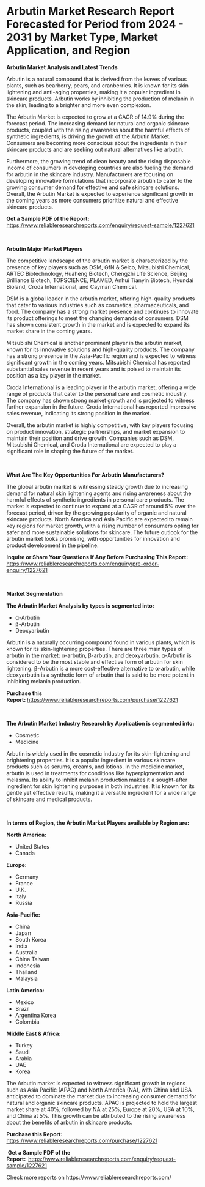 <p><h1>Arbutin Market Research Report Forecasted for Period from 2024 -  2031 by Market Type, Market Application, and Region</h1></p><p><strong>Arbutin Market Analysis and Latest Trends</strong></p>
<p><p>Arbutin is a natural compound that is derived from the leaves of various plants, such as bearberry, pears, and cranberries. It is known for its skin lightening and anti-aging properties, making it a popular ingredient in skincare products. Arbutin works by inhibiting the production of melanin in the skin, leading to a brighter and more even complexion.</p><p>The Arbutin Market is expected to grow at a CAGR of 14.9% during the forecast period. The increasing demand for natural and organic skincare products, coupled with the rising awareness about the harmful effects of synthetic ingredients, is driving the growth of the Arbutin Market. Consumers are becoming more conscious about the ingredients in their skincare products and are seeking out natural alternatives like arbutin.</p><p>Furthermore, the growing trend of clean beauty and the rising disposable income of consumers in developing countries are also fueling the demand for arbutin in the skincare industry. Manufacturers are focusing on developing innovative formulations that incorporate arbutin to cater to the growing consumer demand for effective and safe skincare solutions. Overall, the Arbutin Market is expected to experience significant growth in the coming years as more consumers prioritize natural and effective skincare products.</p></p>
<p><strong>Get a Sample PDF of the Report:&nbsp;</strong> <a href="https://www.reliableresearchreports.com/enquiry/request-sample/1227621">https://www.reliableresearchreports.com/enquiry/request-sample/1227621</a></p>
<p>&nbsp;</p>
<p><strong>Arbutin Major Market Players</strong></p>
<p><p>The competitive landscape of the arbutin market is characterized by the presence of key players such as DSM, GfN & Selco, Mitsubishi Chemical, ARTEC Biotechnology, Huaheng Biotech, Chengzhi Life Science, Beijing Brilliance Biotech, TOPSCIENCE, PLAMED, Anhui Tianyin Biotech, Hyundai Bioland, Croda International, and Cayman Chemical.</p><p>DSM is a global leader in the arbutin market, offering high-quality products that cater to various industries such as cosmetics, pharmaceuticals, and food. The company has a strong market presence and continues to innovate its product offerings to meet the changing demands of consumers. DSM has shown consistent growth in the market and is expected to expand its market share in the coming years.</p><p>Mitsubishi Chemical is another prominent player in the arbutin market, known for its innovative solutions and high-quality products. The company has a strong presence in the Asia-Pacific region and is expected to witness significant growth in the coming years. Mitsubishi Chemical has reported substantial sales revenue in recent years and is poised to maintain its position as a key player in the market.</p><p>Croda International is a leading player in the arbutin market, offering a wide range of products that cater to the personal care and cosmetic industry. The company has shown strong market growth and is projected to witness further expansion in the future. Croda International has reported impressive sales revenue, indicating its strong position in the market.</p><p>Overall, the arbutin market is highly competitive, with key players focusing on product innovation, strategic partnerships, and market expansion to maintain their position and drive growth. Companies such as DSM, Mitsubishi Chemical, and Croda International are expected to play a significant role in shaping the future of the market.</p></p>
<p>&nbsp;</p>
<p><strong>What Are The Key Opportunities For Arbutin Manufacturers?</strong></p>
<p><p>The global arbutin market is witnessing steady growth due to increasing demand for natural skin lightening agents and rising awareness about the harmful effects of synthetic ingredients in personal care products. The market is expected to continue to expand at a CAGR of around 5% over the forecast period, driven by the growing popularity of organic and natural skincare products. North America and Asia Pacific are expected to remain key regions for market growth, with a rising number of consumers opting for safer and more sustainable solutions for skincare. The future outlook for the arbutin market looks promising, with opportunities for innovation and product development in the pipeline.</p></p>
<p><strong>Inquire or Share Your Questions If Any Before Purchasing This Report:</strong> <a href="https://www.reliableresearchreports.com/enquiry/pre-order-enquiry/1227621">https://www.reliableresearchreports.com/enquiry/pre-order-enquiry/1227621</a></p>
<p>&nbsp;</p>
<p><strong>Market Segmentation</strong></p>
<p><strong>The Arbutin Market Analysis by types is segmented into:</strong></p>
<p><ul><li>α-Arbutin</li><li>β-Arbutin</li><li>Deoxyarbutin</li></ul></p>
<p><p>Arbutin is a naturally occurring compound found in various plants, which is known for its skin-lightening properties. There are three main types of arbutin in the market: α-arbutin, β-arbutin, and deoxyarbutin. α-Arbutin is considered to be the most stable and effective form of arbutin for skin lightening. β-Arbutin is a more cost-effective alternative to α-arbutin, while deoxyarbutin is a synthetic form of arbutin that is said to be more potent in inhibiting melanin production.</p></p>
<p><strong>Purchase this Report:&nbsp;</strong><a href="https://www.reliableresearchreports.com/purchase/1227621">https://www.reliableresearchreports.com/purchase/1227621</a></p>
<p>&nbsp;</p>
<p><strong>The Arbutin Market Industry Research by Application is segmented into:</strong></p>
<p><ul><li>Cosmetic</li><li>Medicine</li></ul></p>
<p><p>Arbutin is widely used in the cosmetic industry for its skin-lightening and brightening properties. It is a popular ingredient in various skincare products such as serums, creams, and lotions. In the medicine market, arbutin is used in treatments for conditions like hyperpigmentation and melasma. Its ability to inhibit melanin production makes it a sought-after ingredient for skin lightening purposes in both industries. It is known for its gentle yet effective results, making it a versatile ingredient for a wide range of skincare and medical products.</p></p>
<p>&nbsp;</p>
<p><strong>In terms of Region, the Arbutin Market Players available by Region are:</strong></p>
<p>
    <p> <strong> North America: </strong>
        <ul>
            <li>United States</li>
            <li>Canada</li>
        </ul>
        </p> 
    <p> <strong> Europe: </strong>
        <ul>
            <li>Germany</li>
            <li>France</li>
            <li>U.K.</li>
            <li>Italy</li>
            <li>Russia</li>
        </ul>
        </p> 
    <p> <strong> Asia-Pacific: </strong>
        <ul>
            <li>China</li>
            <li>Japan</li>
            <li>South Korea</li>
            <li>India</li>
            <li>Australia</li>
            <li>China Taiwan</li>
            <li>Indonesia</li>
            <li>Thailand</li>
            <li>Malaysia</li>
        </ul>
        </p> 
    <p> <strong> Latin America: </strong>
        <ul>
            <li>Mexico</li>
            <li>Brazil</li>
            <li>Argentina Korea</li>
            <li>Colombia</li>
        </ul>
        </p> 
    <p> <strong> Middle East & Africa: </strong>
        <ul>
            <li>Turkey</li>
            <li>Saudi</li>
            <li>Arabia</li>
            <li>UAE</li>
            <li>Korea</li>
        </ul>
    </p>
    </p>
<p><p>The Arbutin market is expected to witness significant growth in regions such as Asia Pacific (APAC) and North America (NA), with China and USA anticipated to dominate the market due to increasing consumer demand for natural and organic skincare products. APAC is projected to hold the largest market share at 40%, followed by NA at 25%, Europe at 20%, USA at 10%, and China at 5%. This growth can be attributed to the rising awareness about the benefits of arbutin in skincare products.</p></p>
<p><strong>Purchase this Report: </strong><a href="https://www.reliableresearchreports.com/purchase/1227621">https://www.reliableresearchreports.com/purchase/1227621</a></p>
<p>&nbsp;<strong>Get a Sample PDF of the Report:&nbsp;&nbsp;</strong><a href="https://www.reliableresearchreports.com/enquiry/request-sample/1227621">https://www.reliableresearchreports.com/enquiry/request-sample/1227621</a></p>
<p><strong></strong></p>
<p>Check more reports on https://www.reliableresearchreports.com/</p>